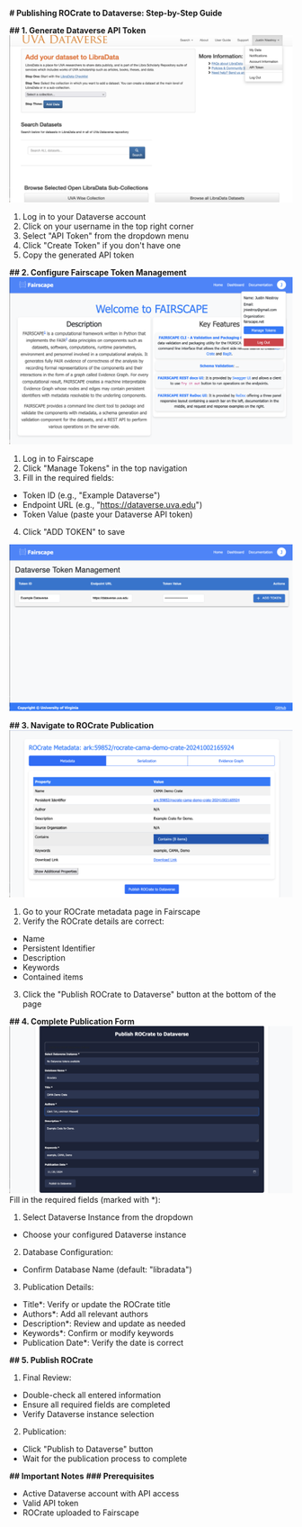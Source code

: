 **# Publishing ROCrate to Dataverse: Step-by-Step Guide**

**## 1. Generate Dataverse API Token**
![Step 1](../screenshots/pub1.png)

1. Log in to your Dataverse account
2. Click on your username in the top right corner
3. Select "API Token" from the dropdown menu
4. Click "Create Token" if you don't have one
5. Copy the generated API token

**## 2. Configure Fairscape Token Management**
![Step 2](../screenshots/pub2.png)

1. Log in to Fairscape
2. Click "Manage Tokens" in the top navigation
3. Fill in the required fields:

- Token ID (e.g., "Example Dataverse")
- Endpoint URL (e.g., "https://dataverse.uva.edu")
- Token Value (paste your Dataverse API token)

4. Click "ADD TOKEN" to save

![Step 3](../screenshots/pub3.png)

**## 3. Navigate to ROCrate Publication**
![Step 4](../screenshots/pub4.png)

1. Go to your ROCrate metadata page in Fairscape
2. Verify the ROCrate details are correct:

- Name
- Persistent Identifier
- Description
- Keywords
- Contained items

3. Click the "Publish ROCrate to Dataverse" button at the bottom of the page

**## 4. Complete Publication Form**
![Step 5](../screenshots/pub5.png)
Fill in the required fields (marked with \*):

1. Select Dataverse Instance from the dropdown

- Choose your configured Dataverse instance

2. Database Configuration:

- Confirm Database Name (default: "libradata")

3. Publication Details:

- Title\*: Verify or update the ROCrate title
- Authors\*: Add all relevant authors
- Description\*: Review and update as needed
- Keywords\*: Confirm or modify keywords
- Publication Date\*: Verify the date is correct

**## 5. Publish ROCrate**

1. Final Review:

- Double-check all entered information
- Ensure all required fields are completed
- Verify Dataverse instance selection

2. Publication:

- Click "Publish to Dataverse" button
- Wait for the publication process to complete

**## Important Notes**
**### Prerequisites**

- Active Dataverse account with API access
- Valid API token
- ROCrate uploaded to Fairscape

